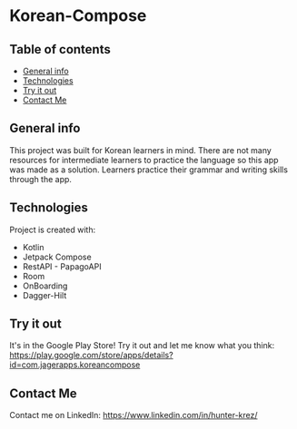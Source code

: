 # Korean-Compose
## Table of contents
* [General info](#general-info)
* [Technologies](#technologies)
* [Try it out](#try-it-out)
* [Contact Me](#contact-me)

## General info
This project was built for Korean learners in mind. There are not many resources for intermediate learners to practice the language so this app was made as a solution. Learners practice their grammar and writing skills through the app. 
	
## Technologies
Project is created with:
* Kotlin
* Jetpack Compose
* RestAPI - PapagoAPI
* Room
* OnBoarding
* Dagger-Hilt
	
## Try it out
It's in the Google Play Store! Try it out and let me know what you think:
https://play.google.com/store/apps/details?id=com.jagerapps.koreancompose 

## Contact Me
Contact me on LinkedIn: https://www.linkedin.com/in/hunter-krez/


